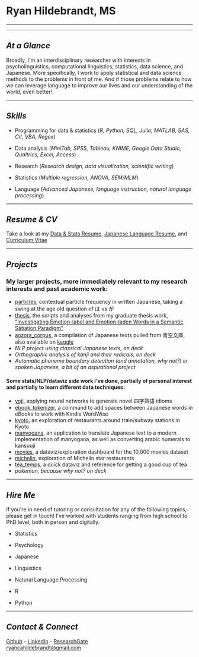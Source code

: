 # Ryan Hildebrandt, MS

---

---

## *At a Glance*

Broadly, I'm an interdisciplinary researcher with interests in psycholinguistics, computational linguistics, statistics, data science, and Japanese. More specifically, I work to apply statistical and data science methods to the problems in front of me. And if those problems relate to how we can leverage language to improve our lives and our understanding of the world, even better!

---

## *Skills*

- Programming for data & statistics (*R, Python, SQL, Julia, MATLAB, SAS, Git, VBA, Regex*)

- Data analysis (*MiniTab, SPSS, Tableau, KNIME, Google Data Studio, Qualtrics, Excel, Access*)

- Research (*Research design, data visualization, scientific writing*)

- Statistics (*Multiple regression, ANOVA, SEM/MLM*)

- Language (*Advanced Japanese, language instruction, natural language processing*)

---

## *Resume & CV*

Take a look at my [Data & Stats Resume](https://ryancahildebrandt.github.io/resume/), [Japanese Language Resume](https://ryancahildebrandt.github.io/jp), and [Curriculum Vitae](https://ryancahildebrandt.github.io/cv/)

---

## *Projects*
### My larger projects, more immediately relevant to my research interests and past academic work:

- [particles](https://github.com/ryancahildebrandt/particles), contextual particle frequency in written Japanese, taking a swing at the age old question of は vs が
- [thesis](https://github.com/ryancahildebrandt/thesis), the scripts and analyses from my graduate thesis work, ["Investigating Emotion-label and Emotion-laden Words in a Semantic Satiation Paradigm"](https://scholarworks.rit.edu/theses/10346/)
- [aozora_corpus](https://github.com/ryancahildebrandt/aozora_corpus), a compilation of Japanese texts pulled from 青空文庫, also available on [kaggle](https://www.kaggle.com/ryancahildebrandt/aozora-bunko-japanese-text-corpus)
- *NLP project using classical Japanese texts, on deck*
- *Orthographic analysis of kanji and their radicals, on deck*
- *Automatic phoneme boundary detection (and annotation, why not?) in spoken Japanese, a bit of an aspirational project*

#### Some stats/NLP/dataviz side work I've done, partially of personal interest and partially to learn different data techniques:

- [yoji](https://github.com/ryancahildebrandt/yoji), applying neural networks to generate novel 四字熟語 idioms
- [ebook_tokenizer](https://github.com/ryancahildebrandt/ebook_tokenizer), a command to add spaces between Japanese words in eBooks to work with Kindle WordWise
- [kyoto](https://github.com/ryancahildebrandt/kyoto), an exploration of restaurants around train/subway stations in Kyoto
- [manyogana](https://github.com/ryancahildebrandt/manyogana), an application to translate Japanese text to a modern implementation of manyogana, as well as converting arabic numerals to kansuuji
- [movies](https://github.com/ryancahildebrandt/movies), a dataviz/exploration dashboard for the 10,000 movies dataset
- [michelin](https://github.com/ryancahildebrandt/michelin), exploration of Michelin star restaurants
- [tea_temps](https://github.com/ryancahildebrandt/tea_temps), a quick dataviz and reference for getting a good cup of tea
- *pokemon, because why not? on deck*


---

## *Hire Me*

If you're in need of tutoring or consultation for any of the following topics, please get in touch! I've worked with students ranging from high school to PhD level, both in person and digitally.

- Statistics

- Psychology

- Japanese

- Linguistics

- Natural Language Processing

- R

- Python

---

## *Contact & Connect*

[Github](https://github.com/ryancahildebrandt) - [LinkedIn](https://linkedin.com/in/rcah) - [ResearchGate](https://researchgate.net/profile/Ryan\_Hildebrandt) <br>
ryancahildebrandt@gmail.com
